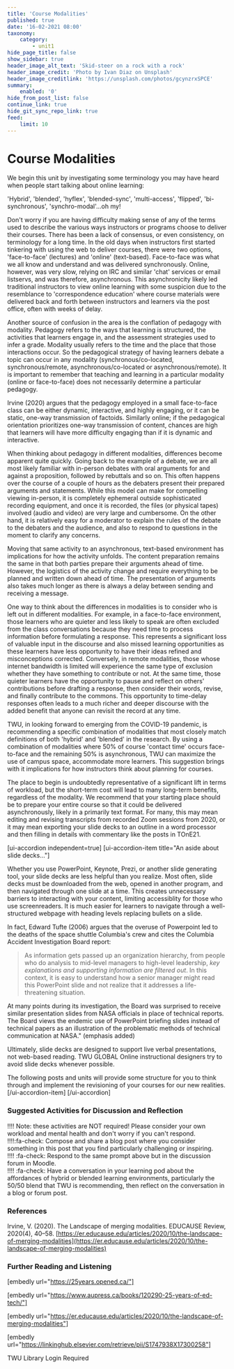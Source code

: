 ```yaml
---
title: 'Course Modalities'
published: true
date: '16-02-2021 08:00'
taxonomy:
    category:
        - unit1
hide_page_title: false
show_sidebar: true
header_image_alt_text: 'Skid-steer on a rock with a rock'
header_image_credit: 'Photo by Ivan Diaz on Unsplash'
header_image_creditlink: 'https://unsplash.com/photos/gcynzrxSPCE'
summary:
    enabled: '0'
hide_from_post_list: false
continue_link: true
hide_git_sync_repo_link: true
feed:
    limit: 10
---
```


# Course Modalities

We begin this unit by investigating some terminology you may have heard when people start talking about online learning:

'Hybrid', 'blended', 'hyflex', 'blended-sync', 'multi-access', 'flipped', 'bi-synchronous', 'synchro-modal'...oh my!

Don't worry if you are having difficulty making sense of any of the terms used to describe the various ways instructors or programs choose to deliver their courses. There has been a lack of consensus, or even consistency, on terminology for a long time. In the old days when instructors first started tinkering with using the web to deliver courses, there were two options, 'face-to-face' (lectures) and 'online' (text-based). Face-to-face was what we all know and understand and was delivered synchronously. Online, however, was very slow, relying on IRC and similar 'chat' services or email listservs, and was therefore, asynchronous. This asynchronicity likely led traditional instructors to view online learning with some suspicion due to the resemblance to 'correspondence education' where course materials were delivered back and forth between instructors and learners via the post office, often with weeks of delay.

Another source of confusion in the area is the conflation of pedagogy with modality. Pedagogy refers to the ways that learning is structured, the activities that learners engage in, and the assessment strategies used to infer a grade. Modality usually refers to the time and the place that those interactions occur. So the pedagogical strategy of having learners debate a topic can occur in any modality (synchronous/co-located, synchronous/remote, asynchronous/co-located or asynchronous/remote). It is important to remember that teaching and learning in a particular modality (online or face-to-face) does not necessarily determine a particular pedagogy.

Irvine (2020) argues that the pedagogy employed in a small face-to-face class can be either dynamic, interactive, and highly engaging, or it can be static, one-way transmission of factoids. Similarly online; if the pedagogical orientation prioritizes one-way transmission of content, chances are high that learners will have more difficulty engaging than if it is dynamic and interactive.

When thinking about pedagogy in different modalities, differences become apparent quite quickly. Going back to the example of a debate, we are all most likely familiar with in-person debates with oral arguments for and against a proposition, followed by rebuttals and so on. This often happens over the course of a couple of hours as the debaters present their prepared arguments and statements. While this model can make for compelling viewing in-person, it is completely ephemeral outside sophisticated recording equipment, and once it is recorded, the files (or physical tapes) involved (audio and video) are very large and cumbersome. On the other hand, it is relatively easy for a moderator to explain the rules of the debate to the debaters and the audience, and also to respond to questions in the moment to clarify any concerns.

Moving that same activity to an asynchronous, text-based environment has implications for how the activity unfolds. The content preparation remains the same in that both parties prepare their arguments ahead of time. However, the logistics of the activity change and require everything to be planned and written down ahead of time. The presentation of arguments also takes much longer as there is always a delay between sending and receiving a message.

One way to think about the differences in modalities is to consider who is left out in different modalities. For example, in a face-to-face environment, those learners who are quieter and less likely to speak are often excluded from the class conversations because they need time to process information before formulating a response. This represents a significant loss of valuable input in the discourse and also missed learning opportunities as these learners have less opportunity to have their ideas refined and misconceptions corrected. Conversely, in remote modalities, those whose internet bandwidth is limited will experience the same type of exclusion whether they have something to contribute or not. At the same time, those quieter learners have the opportunity to pause and reflect on others' contributions before drafting a response, then consider their words, revise, and finally contribute to the commons. This opportunity to time-delay responses often leads to a much richer and deeper discourse with the added benefit that anyone can revisit the record at any time.

TWU, in looking forward to emerging from the COVID-19 pandemic, is recommending a specific combination of modalities that most closely match definitions of both 'hybrid' and 'blended' in the research. By using a combination of modalities where 50% of course 'contact time' occurs face-to-face and the remaining 50% is asynchronous, TWU can maximize the use of campus space, accommodate more learners. This suggestion brings with it implications for how instructors think about planning for courses.

The place to begin is undoubtedly representative of a significant lift in terms of workload, but the short-term cost will lead to many long-term benefits, regardless of the modality. We recommend that your starting place should be to prepare your entire course so that it could be delivered asynchronously, likely in a primarily text format. For many, this may mean editing and revising transcripts from recorded Zoom sessions from 2020, or it may mean exporting your slide decks to an outline in a word processor and then filling in details with commentary like the posts in TOnE21.

[ui-accordion independent=true]
[ui-accordion-item title="An aside about slide decks..."]

Whether you use PowerPoint, Keynote, Prezi, or another slide generating tool, your slide decks are less helpful than you realize. Most often, slide decks must be downloaded from the web, opened in another program, and then navigated through one slide at a time. This creates unnecessary barriers to interacting with your content, limiting accessiblity for those who use screenreaders. It is much easier for learners to navigate through a well-structured webpage with heading levels replacing bullets on a slide.

In fact, Edward Tufte (2006) argues that the overuse of Powerpoint led to the deaths of the space shuttle Columbia's crew and cites the Columbia Accident Investigation Board report:

> As information gets passed up an organization hierarchy, from people who do analysis to mid-level managers to high-level leadership, *key explanations and supporting information are filtered out*. In this context, it is easy to understand how a senior manager might read this PowerPoint slide and not realize that it addresses a life-threatening situation.

At many points during its investigation, the Board was surprised to receive similar presentation slides from NASA officials in place of technical reports. The Board views the endemic use of PowerPoint briefing slides instead of technical papers as an illustration of the problematic methods of technical communication at NASA." (emphasis added)

Ultimately, slide decks are designed to support live verbal presentations, not web-based reading. TWU GLOBAL Online instructional designers try to avoid slide decks whenever possible.

The following posts and units will provide some structure for you to think through and implement the revisioning of your courses for our new realities.
[/ui-accordion-item]
[/ui-accordion]

### Suggested Activities for Discussion and Reflection

!!!! Note: these activities are NOT required! Please consider your own workload and mental health and don't worry if you can't respond.  
!!!!:fa-check: Compose and share a blog post where you consider something in this post that you find particularly challenging or inspiring.  
!!!! :fa-check: Respond to the same prompt above but in the discussion forum in Moodle.  
!!!! :fa-check: Have a conversation in your learning pod about the affordances of hybrid or blended learning environments, particularly the 50/50 blend that TWU is recommending, then reflect on the conversation in a blog or forum post.

### References

Irvine, V. (2020). The Landscape of merging modalities. EDUCAUSE Review, 2020(4), 40–58. [https://er.educause.edu/articles/2020/10/the-landscape-of-merging-modalities](https://er.educause.edu/articles/2020/10/the-landscape-of-merging-modalities)

### Further Reading and Listening

[embedly url="https://25years.opened.ca/"]

[embedly url="https://www.aupress.ca/books/120290-25-years-of-ed-tech/"]

[embedly url="https://er.educause.edu/articles/2020/10/the-landscape-of-merging-modalities"]

[embedly url="https://linkinghub.elsevier.com/retrieve/pii/S1747938X17300258"]

TWU Library Login Required
